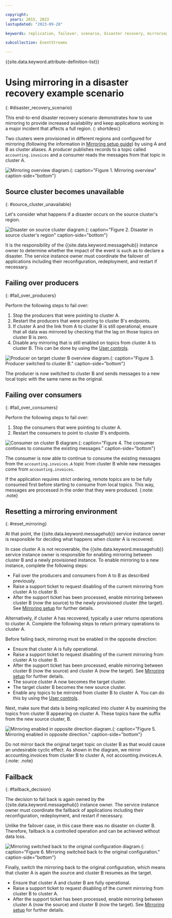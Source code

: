 ```yaml
---

copyright:
  years: 2015, 2023
lastupdated: "2023-09-28"

keywords: replication, failover, scenario, disaster recovery, mirroring, failing over, failback, source cluster, mirroring

subcollection: EventStreams

---
```


{{site.data.keyword.attribute-definition-list}}

# Using mirroring in a disaster recovery example scenario 
{: #disaster_recovery_scenario}

This end-to-end disaster recovery scenario demonstrates how to use mirroring to provide increased availability and keep applications working in a major incident that affects a full region.
{: shortdesc}

Two clusters were provisioned in different regions and configured for mirroring (following the information in [Mirroring setup guide](/docs/EventStreams?topic=EventStreams-mirroring_setup)) by using A and B as cluster aliases. A producer publishes records to a topic called `accounting.invoices` and a consumer reads the messages from that topic in cluster A.

![Mirroring overview diagram.](disaster1.png "Diagram that shows a producer publishing messages to a topic. The consumer reads the messages from that topic."){: caption="Figure 1. Mirroring overview" caption-side="bottom"}

## Source cluster becomes unavailable 
{: #source_cluster_unavailable}

Let's consider what happens if a disaster occurs on the source cluster's region.

![Disaster on source cluster diagram.](disaster2.png "Diagram showing a disaster occurring in the source cluster's region."){: caption="Figure 2. Disaster in source cluster's region" caption-side="bottom"}

It is the responsibility of the {{site.data.keyword.messagehub}} instance owner to determine whether the impact of the event is such as to declare a disaster. The service instance owner must coordinate the failover of applications including their reconfiguration, redeployment, and restart if necessary.

## Failing over producers 
{: #fail_over_producers}

Perform the following steps to fail over:

1. Stop the producers that were pointing to cluster A.
2. Restart the producers that were pointing to cluster B's endpoints.
3. If cluster A and the link from A to cluster B is still operational, ensure that all data was mirrored by checking that the lag on those topics on cluster B is zero.
4. Disable any mirroring that is still enabled on topics from cluster A to cluster B. This can be done by using the [User controls](/docs/EventStreams?topic=EventStreams-mirroring#user_controls).

![Producer on target cluster B overview diagram.](disaster3.png "Diagram that shows the producer switched to cluster B and sending messages to a new local topic"){: caption="Figure 3. Producer switched to cluster B." caption-side="bottom"}

The producer is now switched to cluster B and sends messages to a new local topic with the same name as the original.

## Failing over consumers
{: #fail_over_consumers}

Perform the following steps to fail over:

1. Stop the consumers that were pointing to cluster A.
2. Restart the consumers to point to cluster B's endpoints.

![Consumer on cluster B diagram.](disaster4.png "Diagram that shows the consumer continuing to consume the existing messages."){: caption="Figure 4. The consumer continues to consume the existing messages." caption-side="bottom"}

The consumer is now able to continue to consume the existing messages from the `accounting.invoices.A` topic from cluster B while new messages come from `accounting.invoices`.

If the application requires strict ordering, remote topics are to be fully consumed first before starting to consume from local topics. This way, messages are processed in the order that they were produced.
{:note: .note}

## Resetting a mirroring environment
{: #reset_mirroring}

At that point, the {{site.data.keyword.messagehub}} service instance owner is responsible for deciding what happens when cluster A is recovered. 

In case cluster A is not recoverable, the {{site.data.keyword.messagehub}} service instance owner is responsible for enabling mirroring between cluster B and a newly provisioned instance. To enable mirroring to a new instance, complete the following steps:

- Fail over the producers and consumers from A to B as described previously.
- Raise a support ticket to request disabling of the current mirroring from cluster A to cluster B.
- After the support ticket has been processed, enable mirroring between cluster B (now the source) to the newly provisioned cluster (the target). See [Mirroring setup](/docs/EventStreams?topic=EventStreams-mirroring_setup) for further details.

Alternatively, if cluster A has recovered, typically a user returns operations to cluster A. Complete the following steps to return primary operations to cluster A.

Before failing back, mirroring must be enabled in the opposite direction:

- Ensure that cluster A is fully operational.
- Raise a support ticket to request disabling of the current mirroring from cluster A to cluster B.
- After the support ticket has been processed, enable mirroring between cluster B (now the source) and cluster A (now the target). See [Mirroring setup](/docs/EventStreams?topic=EventStreams-mirroring_setup) for further details.
- The source cluster A now becomes the target cluster.
- The target cluster B becomes the new source cluster.
- Enable any topics to be mirrored from cluster B to cluster A. You can do this by using the [User controls](/docs/EventStreams?topic=EventStreams-mirroring#user_controls).
  
Next, make sure that data is being replicated into cluster A by examining the topics from cluster B appearing on cluster A. These topics have the suffix from the new source cluster, B.

![Mirroring enabled in opposite direction diagram.](disaster5.png "Diagram that shows mirroring is now enabled in the opposite direction."){: caption="Figure 5. Mirroring enabled in opposite direction." caption-side="bottom"}

Do not mirror back the original target topic on cluster B as that would cause an undesirable cyclic effect. As shown in the diagram, we mirror accounting.invoices from cluster B to cluster A, not accounting.invoices.A. 
{:note: .note}

## Failback
{: #failback_decision}

The decision to fail back is again owned by the {{site.data.keyword.messagehub}} instance owner. The service instance owner must coordinate the failback of applications including their reconfiguration, redeployment, and restart if necessary.

Unlike the failover case, in this case there was no disaster on cluster B. Therefore, failback is a controlled operation and can be achieved without data loss. 

![Mirroring switched back to the original configuration diagram.](disaster6.png "Diagram that shows mirroring has now switched back to the original configuration."){: caption="Figure 6. Mirroring switched back to the original configuration." caption-side="bottom"}

Finally, switch the mirroring back to the original configuration, which means that cluster A is again the source and cluster B resumes as the target. 
- Ensure that cluster A and cluster B are fully operational.
- Raise a support ticket to request disabling of the current mirroring from cluster B to cluster A.
- After the support ticket has been processed, enable mirroring between cluster A (now the source) and cluster B (now the target). See [Mirroring setup](/docs/EventStreams?topic=EventStreams-mirroring_setup) for further details.
